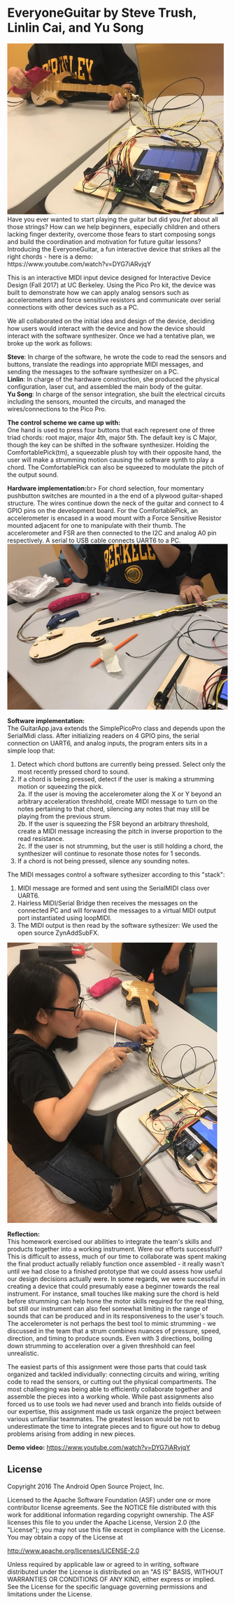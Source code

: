 EveryoneGuitar by Steve Trush, Linlin Cai, and Yu Song
=====================================
<img src="./finished_guitar.jpg"/>
Have you ever wanted to start playing the guitar but did you <i>fret</i> about all those strings? How can we help beginners, especially children and others lacking finger dexterity, overcome those fears to start composing songs and build the coordination and motivation for future guitar lessons?  
Introducing the EveryoneGuitar, a fun interactive device that strikes all the right chords - here is a demo: <br>
https://www.youtube.com/watch?v=DYG7iARvjqY

This is an interactive MIDI input device designed for Interactive Device Design (Fall 2017) at UC Berkeley. Using the Pico Pro kit, the device was built to demonstrate how we can apply analog sensors such as accelerometers and force sensitive resistors and communicate over serial connections with other devices such as a PC.

We all collaborated on the initial idea and design of the device, deciding how users would interact with the device and how the device should interact with the software synthesizer. Once we had a tentative plan, we broke up the work as follows:

<b>Steve</b>: In charge of the software, he wrote the code to read the sensors and buttons, translate the readings into appropriate MIDI messages, and sending the messages to the software synthesizer on a PC.<br> 
<b>Linlin</b>: In charge of the hardware construction, she produced the physical configuration, laser cut, and assembled the main body of the guitar.</br>
<b>Yu Song</b>: In charge of the sensor integration, she built the electrical circuits including the sensors, mounted the circuits, and managed the wires/connections to the Pico Pro.<br>

<b>The control scheme we came up with:</b><br>
One hand is used to press four buttons that each represent one of three triad chords: root major, major 4th, major 5th. The default key is C Major, though the key can be shifted in the software synthesizer. Holding the ComfortablePick(tm), a squeezable plush toy with their opposite hand, the user will make a strumming motion causing the software synth to play a chord. The ComfortablePick can also be squeezed to modulate the pitch of the output sound.

<b>Hardware implementation:</b>br>
For chord selection, four momentary pushbutton switches are mounted in a the end of a plywood guitar-shaped structure. The wires continue down the neck of the guitar and connect to 4 GPIO pins on the development board. For the ComfortablePick, an accelerometer is encased in a wood mount with a Force Sensitive Resistor mounted adjacent for one to manipulate with their thumb. The accelerometer and FSR are then connected to the I2C and analog A0 pin respectively. A serial to USB cable connects UART6 to a PC. 
<img src="./assembly.jpg"/><br>

<b>Software implementation:</b><br>
The GuitarApp.java extends the SimplePicoPro class and depends upon the SerialMidi class. After initializing readers on 4 GPIO pins, the serial connection on UART6, and analog inputs, the program enters sits in a simple loop that:
1. Detect which chord buttons are currently being pressed. Select only the most recently pressed chord to sound.
2. If a chord is being pressed, detect if the user is making a strumming motion or squeezing the pick.<br>
    2a. If the user is moving the accelerometer along the X or Y beyond an arbitrary acceleration threshhold, create MIDI message to turn on the notes pertaining to that chord, silencing any notes that may still be playing from the previous strum.<br> 
    2b. If the user is squeezing the FSR beyond an arbitrary threshold, create a MIDI message increasing the pitch in inverse proportion to the read resistance. <br>
    2c. If the user is not strumming, but the user is still holding a chord, the synthesizer will continue to resonate those notes for 1 seconds.
3. If a chord is not being pressed, silence any sounding notes.

The MIDI messages control a software sythesizer according to this "stack":
1. MIDI message are formed and sent using the SerialMIDI class over UART6. 
2. Hairless MIDI/Serial Bridge then receives the messages on the connected PC and will forward the messages to a virtual MIDI output port instantiated using loopMIDI.
3. The MIDI output is then read by the software sythesizer: We used the open source ZynAddSubFX.
 
<img src="./finishing_touches.jpg"/><br>

<b>Reflection:</b><br> 
This homework exercised our abilities to integrate the team's skills and products together into a working instrument. Were our efforts successfull? This is difficult to assess, much of our time to collaborate was spent making the final product actually reliably function once assembled - it really wasn't until we had close to a finished prototype that we could assess how useful our design decisions actually were. In some regards, we were successful in creating a device that could presumably ease a beginner towards the real instrument. For instance, small touches like making sure the chord is held before strumming can help hone the motor skills required for the real thing, but still our instrument can also feel somewhat limiting in the range of sounds that can be produced and in its responsiveness to the user's touch. The accelerometer is not perhaps the best tool to mimic strumming - we discussed in the team that a strum combines nuances of pressure, speed, direction, and timing to produce sounds. Even with 3 directions, boiling down strumming to acceleration over a given threshhold can feel unrealistic.<br>

The easiest parts of this assignment were those parts that could task organized and tackled individually: connecting circuits and wiring, writing code to read the sensors, or cutting out the physical compartments. The most challenging was being able to efficiently collaborate together and assemble the pieces into a working whole. While past assignments also forced us to use tools we had never used and branch into fields outside of our expertise, this assignment made us task organize the project between various unfamiliar teammates. The greatest lesson would be not to underestimate the time to integrate pieces and to figure out how to debug problems arising from adding in new pieces.<br>


<b>Demo video:</b> 
https://www.youtube.com/watch?v=DYG7iARvjqY

License
-------

Copyright 2016 The Android Open Source Project, Inc.

Licensed to the Apache Software Foundation (ASF) under one or more contributor
license agreements.  See the NOTICE file distributed with this work for
additional information regarding copyright ownership.  The ASF licenses this
file to you under the Apache License, Version 2.0 (the "License"); you may not
use this file except in compliance with the License.  You may obtain a copy of
the License at

  http://www.apache.org/licenses/LICENSE-2.0

Unless required by applicable law or agreed to in writing, software
distributed under the License is distributed on an "AS IS" BASIS, WITHOUT
WARRANTIES OR CONDITIONS OF ANY KIND, either express or implied.  See the
License for the specific language governing permissions and limitations under
the License.
